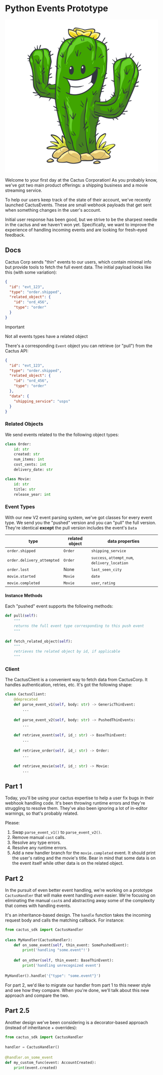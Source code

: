 # Python Events Prototype

![](./misc/cactus.jpg)

Welcome to your first day at the Cactus Corporation! As you probably know, we've got two main product offerings: a shipping business and a movie streaming service.

To help our users keep track of the state of their account, we've recently launched CactusEvents. These are small webhook payloads that get sent when something changes in the user's account.

Initial user response has been good, but we strive to be the sharpest needle in the cactus and we haven't won yet. Specifically, we want to improve the experience of handling incoming events and are looking for fresh-eyed feedback.

## Docs

Cactus Corp sends "thin" events to our users, which contain minimal info but provide tools to fetch the full event data. The initial payload looks like this (with some variation):

```json
{
  "id": "evt_123",
  "type": "order.shipped",
  "related_object": {
    "id": "ord_456",
    "type": "order"
  }
}
```

> [!IMPORTANT]
> Not all events types have a related object

There's a corresponding `Event` object you can retrieve (or "pull") from the Cactus API:

```json
{
  "id": "evt_123",
  "type": "order.shipped",
  "related_object": {
    "id": "ord_456",
    "type": "order"
  },
  "data": {
    "shipping_service": "usps"
  }
}
```

### Related Objects

We send events related to the the following object types:

```py
class Order:
    id: str
    created: str
    num_items: int
    cost_cents: int
    delivery_date: str
```

```py
class Movie:
    id: str
    title: str
    release_year: int
```

### Event Types

With our new V2 event parsing system, we've got classes for every event type. We send you the "pushed" version and you can "pull" the full version. They're identical **except** the pull version includes the event's `Data`

| type                       | related object | data properties                               |
| -------------------------- | -------------- | --------------------------------------------- |
| `order.shipped`            | `Order`        | `shipping_service`                            |
| `order.delivery_attempted` | `Order`        | `success`, `attempt_num`, `delivery_location` |
| `order.lost`               | None           | `last_seen_city`                              |
| `movie.started`            | `Movie`        | `date`                                        |
| `movie.completed`          | `Movie`        | `user`, `rating`                              |

#### Instance Methods

Each "pushed" event supports the following methods:

```py
def pull(self):
    """
    returns the full event type corresponding to this push event
    """

def fetch_related_object(self):
    """
    retrieves the related object by id, if applicable
    """
```

### Client

The CactusClient is a convenient way to fetch data from CactusCorp. It handles authentication, retries, etc. It's got the following shape:

```py
class CactusClient:
    @deprecated
    def parse_event_v1(self, body: str) -> GenericThinEvent:
        ...

    def parse_event_v2(self, body: str) -> PushedThinEvents:
        ...

    def retrieve_event(self, id_: str) -> BaseThinEvent:
        ...

    def retrieve_order(self, id_: str) -> Order:
        ...

    def retrieve_movie(self, id_: str) -> Movie:
        ...
```

## Part 1

Today, you'll be using your cactus expertise to help a user fix bugs in their webhook handling code. It's been throwing runtime errors and they're struggling to resolve them. They've also been ignoring a lot of in-editor warnings, so that's probably related.

Please:

1. Swap `parse_event_v1()` to `parse_event_v2()`.
2. Remove manual `cast` calls.
3. Resolve any type errors.
4. Resolve any runtime errors.
5. Add a new handler branch for the `movie.completed` event. It should print the user's rating and the movie's title. Bear in mind that some data is on the event itself while other data is on the related object.

## Part 2

In the pursuit of even better event handling, we're working on a prototype `CactusHandler` that will make event handling _even_ easier. We're focusing on eliminating the manual `cast`s and abstracting away some of the complexity that comes with handling events.

It's an inheritance-based design. The `handle` function takes the incoming request body and calls the matching callback. For instance:

```py
from cactus_sdk import CactusHandler

class MyHandler(CactusHandler):
    def on_some_event(self, thin_event: SomePushedEvent):
        print('handling "some.event"!')

    def on_other(self, thin_event: BaseThinEvent):
        print('handling unrecognized event')

MyHandler().handle('{"type": "some.event"}')
```

For part 2, we'd like to migrate our handler from part 1 to this newer style and see how they compare. When you're done, we'll talk about this new approach and compare the two.

## Part 2.5

Another design we've been considering is a decorator-based approach (instead of inheritance + overrides):

```py
from cactus_sdk import CactusHandler

handler = CactusHandler()

@handler.on_some_event
def my_custom_func(event: AccountCreated):
    print(event.created)
```
